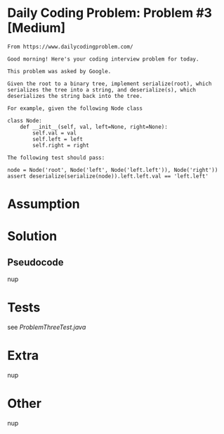 # Daily Coding Problem: Problem #3 [Medium]

````
From https://www.dailycodingproblem.com/

Good morning! Here's your coding interview problem for today.

This problem was asked by Google.

Given the root to a binary tree, implement serialize(root), which serializes the tree into a string, and deserialize(s), which deserializes the string back into the tree.

For example, given the following Node class

class Node:
    def __init__(self, val, left=None, right=None):
        self.val = val
        self.left = left
        self.right = right
        
The following test should pass:

node = Node('root', Node('left', Node('left.left')), Node('right'))
assert deserialize(serialize(node)).left.left.val == 'left.left'

````

# Assumption


# Solution

## Pseudocode

nup

# Tests

see *ProblemThreeTest.java*

# Extra

nup

# Other

nup